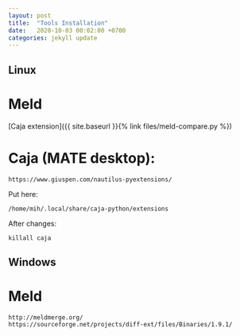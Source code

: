 ```yaml
---
layout: post
title:  "Tools Installation"
date:   2020-10-03 00:02:00 +0700
categories: jekyll update
---
```

## Linux
# Meld
[Caja extension]({{ site.baseurl }}{% link files/meld-compare.py %})

# Caja (MATE desktop):

    https://www.giuspen.com/nautilus-pyextensions/
    
Put here:

    /home/mih/.local/share/caja-python/extensions
    
After changes:

    killall caja

## Windows
# Meld

    http://meldmerge.org/
    https://sourceforge.net/projects/diff-ext/files/Binaries/1.9.1/


